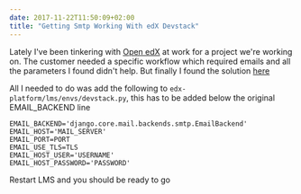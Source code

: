 ```yaml
---
date: 2017-11-22T11:50:09+02:00
title: "Getting Smtp Working With edX Devstack"
---
```


Lately I've been tinkering with [Open edX](https://open.edx.org/) at work for a project we're working on. The customer needed a specific workflow which required emails and all the parameters I found didn't help. But finally I found the solution [here](http://learning.perpetualny.com/blog/reliable-email-on-open-edx)<!--more-->

All I needed to do was add the following to `edx-platform/lms/envs/devstack.py`, this has to be added below the original EMAIL_BACKEND line
```plaintext
EMAIL_BACKEND='django.core.mail.backends.smtp.EmailBackend'
EMAIL_HOST='MAIL_SERVER'
EMAIL_PORT=PORT
EMAIL_USE_TLS=TLS
EMAIL_HOST_USER='USERNAME'
EMAIL_HOST_PASSWORD='PASSWORD'
```

Restart LMS and you should be ready to go